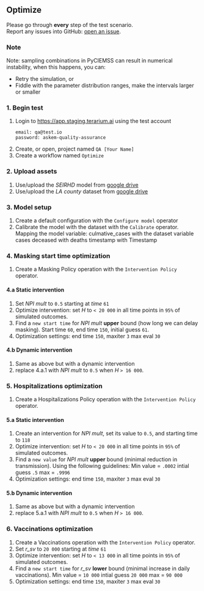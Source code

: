 ## Optimize
Please go through __every__ step of the test scenario.\
Report any issues into GitHub: [open an issue](https://github.com/DARPA-ASKEM/terarium/issues/new?assignees=&labels=bug%2C+Q%26A&template=qa-issue.md&title=%5BBUG%5D%3A+).

### Note
Note: sampling combinations in PyCIEMSS can result in numerical instability, when this happens, you can:
- Retry the simulation, or
- Fiddle with the parameter distribution ranges, make the intervals larger or smaller

### 1. Begin test
1. Login to https://app.staging.terarium.ai using the test account
    ```
    email: qa@test.io
    password: askem-quality-assurance
    ```
2. Create, or open, project named `QA [Your Name]`
3. Create a workflow named `Optimize`

### 2. Upload assets
1. Use/upload the _SEIRHD_ model from [google drive]([https://drive.google.com/drive/folders/1bllvuKt6ZA1vc36AW3Xet4y6ZAnwnaVN](https://drive.google.com/file/d/1wCZl0NCjN6jZeoEy5UNVbElW8a4xQHXw/view?usp=drive_link))
2. Use/upload the _LA county_ dataset from [google drive]([https://drive.google.com/drive/folders/1bllvuKt6ZA1vc36AW3Xet4y6ZAnwnaVN](https://drive.google.com/file/d/1gW-q-N_pLOAUp151NyPAuXNL1WTBRDak/view?usp=drive_link))

### 3. Model setup
1. Create a default configuration with the `Configure model` operator
2. Calibrate the model with the dataset with the `Calibrate` operator.
   Mapping the model variable: culmative_cases with the dataset variable cases
                               deceased with deaths
                               timestamp with Timestamp

### 4. Masking start time optimization
1. Create a Masking Policy operation with the `Intervention Policy` operator.

#### 4.a Static intervention
1. Set _NPI mult_ to `0.5` starting at _time_ `61` 
2. Optimize intervention: set _H_ to `< 20 000` in all time points in `95%` of simulated outcomes. 
3. Find a `new start time` for _NPI mult_ **upper** bound (how long we can delay masking). Start time `60`, end time `150`, initial guess `61`. 
4. Optimization settings: end time `150`, maxiter `3` max eval `30`

#### 4.b Dynamic intervention
1. Same as above but with a dynamic intervention 
2. replace 4.a.1 with _NPI mult_ to `0.5` when _H_ `> 16 000`.

### 5. Hospitalizations optimization
1. Create a Hospitalizations Policy operation with the `Intervention Policy` operator.

#### 5.a Static intervention
1. Create an intervention for _NPI mult_, set its value to `0.5`, and starting time to `118`
2. Optimize intervention: set _H_ to `< 20 000` in all time points in `95%` of simulated outcomes.
3. Find a `new value` for _NPI mult_ **upper** bound (minimal reduction in transmission). Using the following guidelines: Min value = `.0002` intial guess `.5` max = `.9996`
4. Optimization settings: end time `150`, maxiter `3` max eval `30`

#### 5.b Dynamic intervention
1. Same as above but with a dynamic intervention
2. replace 5.a.1 with _NPI mult_ to `0.5` when _H_ `> 16 000`.

### 6. Vaccinations optimization
1. Create a Vaccinations operation with the `Intervention Policy` operator.
2. Set _r_sv_ to `20 000` starting at _time_ `61`
3. Optimize intervention: set _H_ to `< 13 000` in all time points in `95%` of simulated outcomes.
4. Find a `new start time` for _r_sv_ **lower** bound (minimal increase in daily vaccinations). Min value = `10 000` intial guess `20 000` max = `90 000`
5. Optimization settings: end time `150`, maxiter `3` max eval `30`
